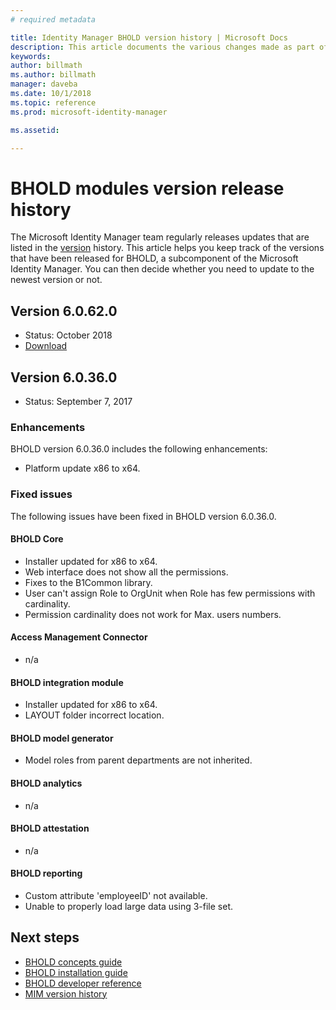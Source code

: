 ```yaml
---
# required metadata

title: Identity Manager BHOLD version history | Microsoft Docs
description: This article documents the various changes made as part of updates to BHOLD within MIM 2016
keywords:
author: billmath
ms.author: billmath
manager: daveba
ms.date: 10/1/2018
ms.topic: reference
ms.prod: microsoft-identity-manager

ms.assetid:

---
```


# BHOLD modules version release history

The Microsoft Identity Manager team regularly releases updates that are listed in the [version](version-history.md) history. This article helps you keep track of the versions that have been released for BHOLD, a subcomponent of the Microsoft Identity Manager. You can then decide whether you need to update to the newest version or not.

## Version 6.0.62.0

- Status: October 2018
- [Download](https://www.microsoft.com/download/details.aspx?id=55950)

## Version 6.0.36.0

- Status: September 7, 2017

### Enhancements 
BHOLD version 6.0.36.0 includes the following enhancements:

- Platform update x86 to x64.

### Fixed issues
The following issues have been fixed in BHOLD version 6.0.36.0.

#### BHOLD Core

- Installer updated for x86 to x64.
- Web interface does not show all the permissions.
- Fixes to the B1Common library.
- User can't assign Role to OrgUnit when Role has few permissions with cardinality.
- Permission cardinality does not work for Max. users numbers.

#### Access Management Connector

- n/a

#### BHOLD integration module

- Installer updated for x86 to x64.
- LAYOUT folder incorrect location.

#### BHOLD model generator

- Model roles from parent departments are not inherited.

#### BHOLD analytics

- n/a

#### BHOLD attestation

- n/a

#### BHOLD reporting

- Custom attribute 'employeeID' not available.
- Unable to properly load large data using 3-file set.

## Next steps

- [BHOLD concepts guide](../bhold/bhold-concepts-guide.md)
- [BHOLD installation guide](../bhold/bhold-installation-guide.md)
- [BHOLD developer reference](mim2016-bhold-developer-reference.md)
- [MIM version history](version-history.md)


